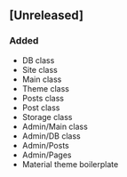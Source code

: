 ## [Unreleased]

### Added

- DB class
- Site class
- Main class
- Theme class
- Posts class
- Post class
- Storage class
- Admin/Main class
- Admin/DB class
- Admin/Posts
- Admin/Pages
- Material theme boilerplate
